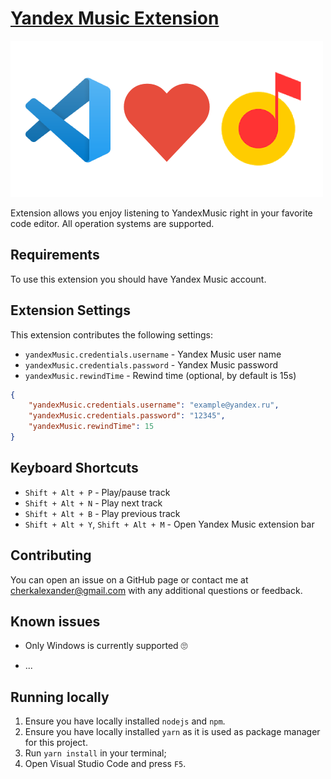 # [Yandex Music Extension](https://marketplace.visualstudio.com/items?itemName=acherkashin.yandex-music-extension)

![Visual Studio Code loves Yandex Music](images/vs-loves-yandex-music.png)

Extension allows you enjoy listening to YandexMusic right in your favorite code editor.
All operation systems are supported.

## Requirements

To use this extension you should have Yandex Music account.

## Extension Settings

This extension contributes the following settings:

- `yandexMusic.credentials.username` - Yandex Music user name
- `yandexMusic.credentials.password` - Yandex Music password
- `yandexMusic.rewindTime` - Rewind time (optional, by default is 15s)

```json
{
    "yandexMusic.credentials.username": "example@yandex.ru",
    "yandexMusic.credentials.password": "12345",
    "yandexMusic.rewindTime": 15
}
```

## Keyboard Shortcuts

- `Shift + Alt + P` - Play/pause track
- `Shift + Alt + N` - Play next track
- `Shift + Alt + B` - Play previous track
- `Shift + Alt + Y`, `Shift + Alt + M` - Open Yandex Music extension bar

## Contributing

You can open an issue on a GitHub page or contact me at cherkalexander@gmail.com with any additional questions or feedback.

## Known issues

- Only Windows is currently supported 🙄

- ...
## Running locally

1. Ensure you have locally installed `nodejs` and `npm`.
2. Ensure you have locally installed `yarn` as it is used as package manager for this project.
3. Run `yarn install` in your terminal;
4. Open Visual Studio Code and press `F5`.